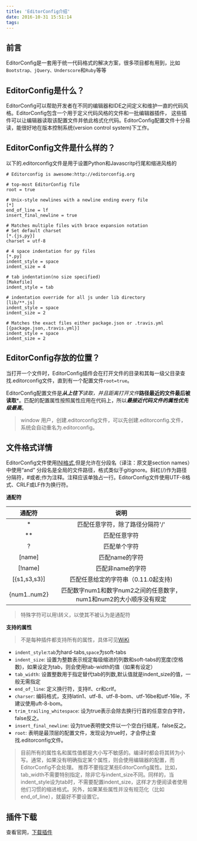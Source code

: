 ```yaml
---
title: 'EditorConfig介绍'
date: 2016-10-31 15:51:14
tags:
---
```


## 前言

EditorConfig是一套用于统一代码格式的解决方案，很多项目都有用到，比如`Bootstrap、jQuery、Underscore`和`Ruby`等等

<!--more-->

## EditorConfig是什么？

EditorConfig可以帮助开发者在不同的编辑器和IDE之间定义和维护一直的代码风格。EditorConfig包含一个用于定义代码风格的文件和一批编辑器插件，
这些插件可以让编辑器读取该配置文件并依此格式化代码。EditorConfig配置文件十分易读，能很好地在版本控制系统(version control system)下工作。

## EditorConfig文件是什么样的？

以下的.editorconfig文件是用于设置Python和Javascritp行尾和缩进风格的

```editorconfig
# Editorconfig is awesome:http://editorconfig.org

# top-most EditorConfig file
root = true

# Unix-style newlines with a newline ending every file
[*]
end_of_line = lf
insert_final_newline = true

# Matches multiple files with brace expansion notation
# Set default charset
[*.{js,py}]
charset = utf-8

# 4 space indentation for py files
[*.py]
indent_style = space
indent_size = 4

# tab indentation(no size specified)
[Makefile]
indent_style = tab

# indentation override for all js under lib directory
[lib/**.js]
indent_style = space
indent_size = 2

# Matches the exact files either package.json or .travis.yml
[{package.json,.travis.yml}]	
indent_style = space
indent_size = 2

```

## EditorConfig存放的位置？
当打开一个文件时，EditorConfig插件会在打开文件的目录和其每一级父目录查找.editorconfig文件，直到有一个配置文件`root=true`。

EditorConfig配置文件是***从上往下**读取，并且距离打开文件***路径最近的文件最后被读取***。匹配的配置属性按照属性应用在代码上，所以***最接近代码文件的属性优先级最高***。

>window 用户，创建.editorconfig文件，可以先创建.editorconfig.文件，系统会自动重名为.editorconfig。

## 文件格式详情

EditorConfig文件使用[INI格式](https://zh.wikipedia.org/wiki/INI%E6%96%87%E4%BB%B6),但是允许在分段名（译注：原文是section names）中使用“and”
分段名是全局的文件路径，格式类似于gitignore。斜杠(/)作为路径分隔符，#或者;作为注释。注释应该单独占一行。EditorConfig文件使用UTF-8格式、CRLF或LF作为换行符。

**通配符**

|通配符|说明|
|:------:|:----:|
|*|匹配任意字符，除了路径分隔符'/'|
|**|匹配任意字符|
|?|匹配单个字符|
|[name]|匹配name的字符|
|[!name]|匹配非name的字符|
|[{s1,s3,s3}]|匹配任意给定的字符串（0.11.0起支持)|
|{num1..num2}|匹配数字num1和数字num2之间的任意数字，num1和num2的大小顺序没有规定|

>特殊字符可以用\转义，以使其不被认为是通配符

**支持的属性**
>不是每种插件都支持所有的属性，具体可见[WiKi](https://github.com/editorconfig/editorconfig/wiki/EditorConfig-Properties)

* `indent_style`:`tab`为hard-tabs,`space`为soft-tabs
* `indent_size`: 设置为整数表示规定每级缩进的列数和soft-tabs的宽度(空格数)，如果设定为tab，则会使用tab-width的值（如果有设定）
* `tab_width`: 设置整数用于指定替代tab的列数,默认值就是indent_size的值，一般无需指定
* `end_of_line`: 定义换行符，支持lf、cr和crlf。
* `charser`: 编码格式，支持latin1、utf-8、utf-8-bom、utf-16be和utf-16le，不建议使用uft-8-bom。
* `trim_trailing_whitespace`: 设为true表示会除去换行行首的任意空白字符，false反之。
* `insert_final_newline`: 设为true表明使文件以一个空白行结尾，false反之。
* `root`: 表明是最顶层的配置文件，发现设为true时，才会停止查找.editorconfig文件。

>目前所有的属性名和属性值都是大小写不敏感的。编译时都会将其转为小写。通常，如果没有明确指定某个属性，则会使用编辑器的配置，而EditorConfig不会处理。
>推荐不要指定某些EditorConfig属性。比如，tab_width不需要特别指定，除非它与indent_size不同。同样的，当indent_style设为tab时，不需要配置indent_size，这样才方便阅读者使用他们习惯的缩进格式。另外，如果某些属性并没有规范化（比如end_of_line），就最好不要设置它。


## 插件下载

查看官网，[下载插件](http://editorconfig.org/)